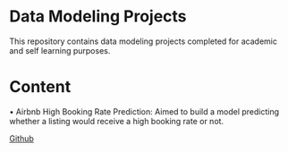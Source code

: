 # Data Modeling Projects
This repository contains data modeling projects completed for academic and self learning purposes. 

# Content
• Airbnb High Booking Rate Prediction: Aimed to build a model predicting whether a listing would receive a high booking rate or not.



[Github](https://github.com/) 

